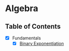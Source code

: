 # Algebra

## Table of Contents

- [X] Fundamentals
  - [X] [Binary Exponentiation](binary-exponentiation/README.md)
